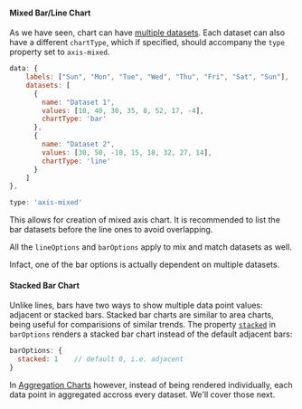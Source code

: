 #### Mixed Bar/Line Chart

As we have seen, chart can have [multiple datasets](/basic/basic_chart?id=adding-more-datasets). Each dataset can also have a different `chartType`, which if specified, should accompany the `type` property set to `axis-mixed`.

```js
data: {
    labels: ["Sun", "Mon", "Tue", "Wed", "Thu", "Fri", "Sat", "Sun"],
    datasets: [
      {
        name: "Dataset 1",
        values: [18, 40, 30, 35, 8, 52, 17, -4],
        chartType: 'bar'
      },
      {
        name: "Dataset 2",
        values: [30, 50, -10, 15, 18, 32, 27, 14],
        chartType: 'line'
      }
    ]
},

type: 'axis-mixed'
```
This allows for creation of mixed axis chart. It is recommended to list the bar datasets before the line ones to avoid overlapping.
<chart-demo data="mixed-1" v-bind:config="{
        type: 'axis-mixed',
        height: 200,
        colors:['light-green', 'green']
    }">
</chart-demo>

All the `lineOptions` and `barOptions` apply to mix and match datasets as well.

<chart-demo data="mixed-2" v-bind:config="{
        type: 'axis-mixed',
        height: 240,
        colors:['light-green', 'green', 'blue'],
        lineOptions: {
          dotSize: 4
        },
        barOptions: {
          spaceRatio: 0.4
        },
    }"
    v-bind:options="[
        {
            name: 'barOptions',
            path: ['barOptions', 'spaceRatio'],
            type: 'number',
            numberOptions: { min: 0.1, max: 1.9, step: 0.1 },
            activeState: 0.4
        },
        {
            name: 'lineOptions',
            path: ['lineOptions', 'dotSize'],
            type: 'number',
            numberOptions: { min: 3, max: 10, step: 1 },
            activeState: 4
        }
    ]">
</chart-demo>

Infact, one of the bar options is actually dependent on multiple datasets.

#### Stacked Bar Chart

Unlike lines, bars have two ways to show multiple data point values: adjacent or stacked bars. Stacked bar charts are similar to area charts, being useful for comparisions of similar trends. The property [`stacked`]() in `barOptions` renders a stacked bar chart instead of the default adjacent bars:

```js
barOptions: {
  stacked: 1    // default 0, i.e. adjacent
}
```
<chart-demo data="bar-composite-data" v-bind:config="{
      type: 'bar',
      height: 240,
      colors:['blue', 'green', 'light-green'],
      barOptions: {
        spaceRatio: 0.4,
        stacked: 1
      },
    }"
    v-bind:options="[
      {
        name: 'barOptions',
        path: ['barOptions', 'stacked'],
        type: 'Boolean',
        states: { 'Stacked': 1, 'Adjacent': 0 },
        activeState: 1
      }
    ]">
</chart-demo>


In [Aggregation Charts]() however, instead of being rendered individually, each data point in aggregated accross every dataset. We'll cover those next.
